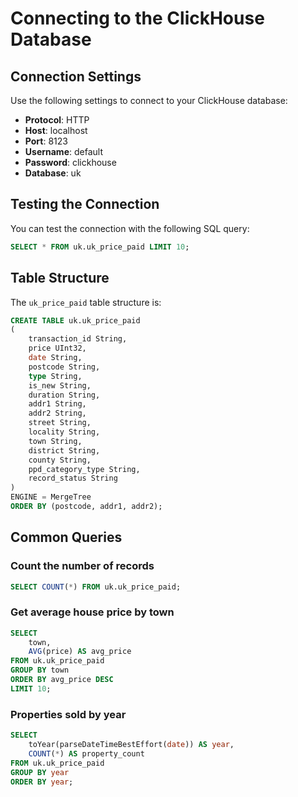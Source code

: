 # Connecting to the ClickHouse Database

## Connection Settings

Use the following settings to connect to your ClickHouse database:

- **Protocol**: HTTP
- **Host**: localhost
- **Port**: 8123
- **Username**: default
- **Password**: clickhouse
- **Database**: uk

## Testing the Connection

You can test the connection with the following SQL query:

```sql
SELECT * FROM uk.uk_price_paid LIMIT 10;
```

## Table Structure

The `uk_price_paid` table structure is:

```sql
CREATE TABLE uk.uk_price_paid
(
    transaction_id String,
    price UInt32,
    date String,
    postcode String,
    type String,
    is_new String,
    duration String,
    addr1 String,
    addr2 String,
    street String,
    locality String,
    town String,
    district String,
    county String,
    ppd_category_type String,
    record_status String
)
ENGINE = MergeTree
ORDER BY (postcode, addr1, addr2);
```

## Common Queries

### Count the number of records

```sql
SELECT COUNT(*) FROM uk.uk_price_paid;
```

### Get average house price by town

```sql
SELECT 
    town, 
    AVG(price) AS avg_price 
FROM uk.uk_price_paid 
GROUP BY town 
ORDER BY avg_price DESC 
LIMIT 10;
```

### Properties sold by year

```sql
SELECT 
    toYear(parseDateTimeBestEffort(date)) AS year, 
    COUNT(*) AS property_count 
FROM uk.uk_price_paid 
GROUP BY year 
ORDER BY year;
```
